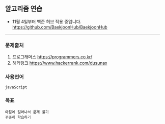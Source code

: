 ## 알고리즘 연습

- 11월 4일부터 백준 허브 적용 중입니다.
https://github.com/BaekjoonHub/BaekjoonHub

---
### 문제출처
1. 프로그래머스 https://programmers.co.kr/
2. 해커랭크 https://www.hackerrank.com/dusunax

### 사용언어
```
javaScript
```

### 목표
```
아침에 일어나서 문제 풀기
꾸준히 학습하기
```

